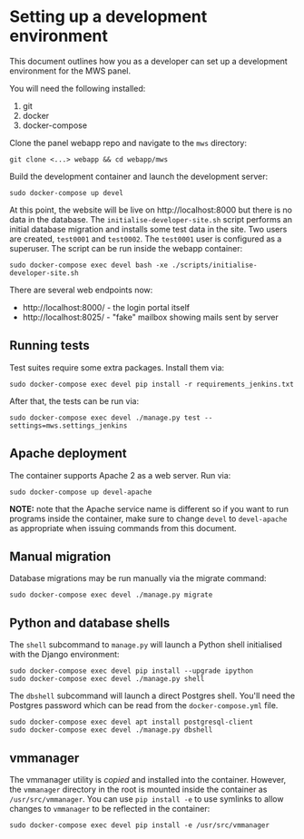 # Setting up a development environment

This document outlines how you as a developer can set up a development
environment for the MWS panel.

You will need the following installed:

1. git
2. docker
3. docker-compose

Clone the panel webapp repo and navigate to the ``mws`` directory:

```console
git clone <...> webapp && cd webapp/mws
```

Build the development container and launch the development server:

```
sudo docker-compose up devel
```

At this point, the website will be live on http://localhost:8000 but there is no
data in the database. The ``initialise-developer-site.sh`` script performs an
initial database migration and installs some test data in the site. Two users
are created, ``test0001`` and ``test0002``. The ``test0001`` user is configured
as a superuser. The script can be run inside the webapp container:

```
sudo docker-compose exec devel bash -xe ./scripts/initialise-developer-site.sh
```

There are several web endpoints now:

* http://localhost:8000/ - the login portal itself
* http://localhost:8025/ - "fake" mailbox showing mails sent by server

## Running tests

Test suites require some extra packages. Install them via:

```
sudo docker-compose exec devel pip install -r requirements_jenkins.txt
```

After that, the tests can be run via:

```
sudo docker-compose exec devel ./manage.py test --settings=mws.settings_jenkins
```

## Apache deployment

The container supports Apache 2 as a web server. Run via:

```
sudo docker-compose up devel-apache
```

**NOTE:** note that the Apache service name is different so if you want to run
programs inside the container, make sure to change ``devel`` to ``devel-apache``
as appropriate when issuing commands from this document.

## Manual migration

Database migrations may be run manually via the migrate command:

```
sudo docker-compose exec devel ./manage.py migrate
```

## Python and database shells

The ``shell`` subcommand to ``manage.py`` will launch a Python shell initialised
with the Django environment:

```
sudo docker-compose exec devel pip install --upgrade ipython
sudo docker-compose exec devel ./manage.py shell
```

The ``dbshell`` subcommand will launch a direct Postgres shell. You'll need the
Postgres password which can be read from the ``docker-compose.yml`` file.

```
sudo docker-compose exec devel apt install postgresql-client
sudo docker-compose exec devel ./manage.py dbshell
```

## vmmanager

The vmmanager utility is *copied* and installed into the container. However, the
``vmmanager`` directory in the root is mounted inside the container as
``/usr/src/vmmanager``. You can use ``pip install -e`` to use symlinks to allow
changes to ``vmmanager`` to be reflected in the container:

```
sudo docker-compose exec devel pip install -e /usr/src/vmmanager
```
